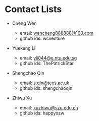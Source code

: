 # Contact Lists

- Cheng Wen
  - email: wencheng888888@163.com
  - github ids: wcventure

- Yuekang Li
  - email: yli044@e.ntu.edu.sg
  - github ids: ThePatrickStar

- Shengchao Qin
  - email: s.qin@tees.ac.uk
  - github ids: shengchaoqin

- Zhiwu Xu
  - email: xuzhiwu@szu.edu.cn
  - github ids: happyxzw